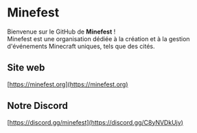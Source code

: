 # Minefest

Bienvenue sur le GitHub de **Minefest** !  
Minefest est une organisation dédiée à la création et à la gestion d'événements Minecraft uniques, tels que des cités.

## Site web

[https://minefest.org](https://minefest.org)

## Notre Discord

[https://discord.gg/minefest](https://discord.gg/C8yNVDkUjv)